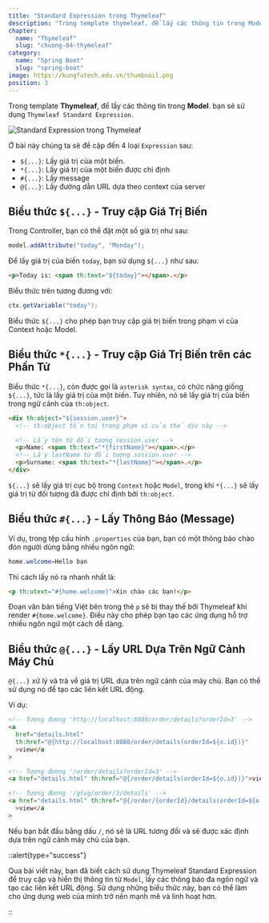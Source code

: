 ```yaml
---
title: "Standard Expression trong Thymeleaf"
description: "Trong template thymeleaf, để lấy các thông tin trong Model chúng ta sẽ sử dụng Thymeleaf Standard Expression"
chapter:
  name: "Thymeleaf"
  slug: "chuong-04-thymeleaf"
category:
  name: "Spring Boot"
  slug: "spring-boot"
image: https://kungfutech.edu.vn/thumbnail.png
position: 3
---
```


Trong template **Thymeleaf**, để lấy các thông tin trong **Model**. bạn sẽ sử dụng `Thymeleaf Standard Expression`.

![Standard Expression trong Thymeleaf](https://github.com/techmely/hoc-lap-trinh/assets/29374426/5a614a07-a8c1-4bd5-b750-e6759fd207f5)

Ở bài này chúng ta sẽ đề cập đến 4 loại `Expression` sau:

- `${...}`: Lấy giá trị của một biến.
- `*{...}`: Lấy giá trị của một biến được chỉ định
- `#{...}`: Lấy message
- `@{...}`: Lấy đường dẫn URL dựa theo context của server

## Biểu thức `${...}` - Truy cập Giá Trị Biến

Trong Controller, bạn có thể đặt một số giá trị như sau:

```java
model.addAttribute("today", "Monday");
```

Để lấy giá trị của biến `today`, bạn sử dụng `${...}` như sau:

```html
<p>Today is: <span th:text="${today}"></span>.</p>
```

Biểu thức trên tương đương với:

```java
ctx.getVariable("today");
```

Biểu thức `${...}` cho phép bạn truy cập giá trị biến trong phạm vi của Context hoặc Model.

## Biểu thức `*{...}` - Truy cập Giá Trị Biến trên các Phần Tử

Biểu thức `*{...}`, còn được gọi là `asterisk syntax`, có chức năng giống `${...}`, tức là lấy giá trị của một biến. Tuy nhiên, nó sẽ lấy giá trị của biến trong ngữ cảnh của `th:object`.

```html
<div th:object="${session.user}">
  <!-- th:object tồn tại trong phạm vi của thẻ div này -->

  <!-- Lấy tên từ đối tượng session.user -->
  <p>Name: <span th:text="*{firstName}"></span>.</p>
  <!-- Lấy lastName từ đối tượng session.user -->
  <p>Surname: <span th:text="*{lastName}"></span>.</p>
</div>
```

`${...}` sẽ lấy giá trị cục bộ trong `Context` hoặc `Model`, trong khi `*{...}` sẽ lấy giá trị từ đối tượng đã được chỉ định bởi `th:object`.

## Biểu thức `#{...}` - Lấy Thông Báo (Message)

Ví dụ, trong tệp cấu hình `.properties` của bạn, bạn có một thông báo chào đón người dùng bằng nhiều ngôn ngữ:

```java
home.welcome=Hello bạn
```

Thì cách lấy nó ra nhanh nhất là:

```html
<p th:utext="#{home.welcome}">Xin chào các bạn!</p>
```

Đoạn văn bản tiếng Việt bên trong thẻ `p` sẽ bị thay thế bởi Thymeleaf khi render `#{home.welcome}`. Điều này cho phép bạn tạo các ứng dụng hỗ trợ nhiều ngôn ngữ một cách dễ dàng.

## Biểu thức `@{...}` - Lấy URL Dựa Trên Ngữ Cảnh Máy Chủ

`@{...}` xử lý và trả về giá trị URL dựa trên ngữ cảnh của máy chủ. Bạn có thể sử dụng nó để tạo các liên kết URL động.

Ví dụ:

```html
<!-- Tương đương 'http://localhost:8080/order/details?orderId=3' -->
<a
  href="details.html"
  th:href="@{http://localhost:8080/order/details(orderId=${o.id})}"
  >view</a
>

<!-- Tương đương '/order/details?orderId=3' -->
<a href="details.html" th:href="@{/order/details(orderId=${o.id})}">view</a>

<!-- Tương đương '/gtvg/order/3/details' -->
<a href="details.html" th:href="@{/order/{orderId}/details(orderId=${o.id})}"
  >view</a
>
```

Nếu bạn bắt đầu bằng dấu `/`, nó sẽ là URL tương đối và sẽ được xác định dựa trên ngữ cảnh máy chủ của bạn.

::alert{type="success"}

Qua bài viết này, bạn đã biết cách sử dụng Thymeleaf Standard Expression để truy cập và hiển thị thông tin từ `Model`, lấy các thông báo đa ngôn ngữ và tạo các liên kết URL động. Sử dụng những biểu thức này, bạn có thể làm cho ứng dụng web của mình trở nên mạnh mẽ và linh hoạt hơn.

::
